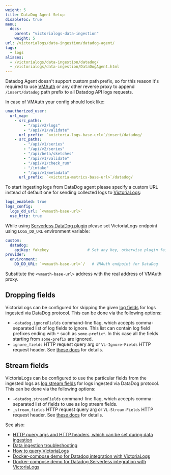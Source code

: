 ```yaml
---
weight: 5
title: DataDog Agent Setup
disableToc: true
menu:
  docs:
    parent: "victorialogs-data-ingestion"
    weight: 5
url: /victorialogs/data-ingestion/datadog-agent/
tags:
  - logs
aliases:
  - /victorialogs/data-ingestion/datadog/
  - /victorialogs/data-ingestion/DataDogAgent.html
---
```


Datadog Agent doesn't support custom path prefix, so for this reason it's required to use [VMAuth](https://docs.victoriametrics.com/victoriametrics/vmauth/) or any other
reverse proxy to append `/insert/datadog` path prefix to all Datadog API logs requests.

In case of [VMAuth](https://docs.victoriametrics.com/victoriametrics/vmauth/) your config should look like:

```yaml
unauthorized_user:
  url_map:
    - src_paths:
        - "/api/v2/logs"
        - "/api/v1/validate"
      url_prefix: `<victoria-logs-base-url>`/insert/datadog/
    - src_paths:
        - "/api/v1/series"
        - "/api/v2/series"
        - "/api/beta/sketches"
        - "/api/v1/validate"
        - "/api/v1/check_run"
        - "/intake"
        - "/api/v1/metadata"
      url_prefix: `<victoria-metrics-base-url>`/datadog/
```

To start ingesting logs from DataDog agent please specify a custom URL instead of default one for sending collected logs to [VictoriaLogs](https://docs.victoriametrics.com/victorialogs/):

```yaml
logs_enabled: true
logs_config:
  logs_dd_url: `<vmauth-base-url>`
  use_http: true
```

While using [Serverless DataDog plugin](https://github.com/DataDog/serverless-plugin-datadog) please set VictoriaLogs endpoint using `LOGS_DD_URL` environment variable:

```yaml
custom:
  datadog:
    apiKey: fakekey                 # Set any key, otherwise plugin fails
provider:
  environment:
    DD_DD_URL: `<vmauth-base-url>`/   # VMAuth endpoint for DataDog
```

Substitute the `<vmauth-base-url>` address with the real address of VMAuth proxy.

## Dropping fields

VictoriaLogs can be configured for skipping the given [log fields](https://docs.victoriametrics.com/victorialogs/keyconcepts/#data-model)
for logs ingested via DataDog protocol. This can be done via the following options:

- `-datadog.ignoreFields` command-line flag, which accepts comma-separated list of log fields to ignore.
  This list can contain log field prefixes ending with `*` such as `some-prefix*`. In this case all the fields starting from `some-prefix` are ignored.
- `ignore_fields` HTTP request query arg or `VL-Ignore-Fields` HTTP request header. See [these docs](https://docs.victoriametrics.com/victorialogs/data-ingestion/#http-parameters) for details.

## Stream fields

VictoriaLogs can be configured to use the particular fields from the ingested logs as [log stream fields](https://docs.victoriametrics.com/victorialogs/keyconcepts/#stream-fields)
for logs ingested via DataDog protocol. This can be done via the following options:

- `-datadog.streamFields` command-line flag, which accepts comma-separated list of fields to use as log stream fields.
- `_stream_fields` HTTP request query arg or `VL-Stream-Fields` HTTP request header. See [these docs](https://docs.victoriametrics.com/victorialogs/data-ingestion/#http-parameters) for details.

See also:

- [HTTP query args and HTTP headers, which can be set during data ingestion](https://docs.victoriametrics.com/victorialogs/data-ingestion/#http-parameters)
- [Data ingestion troubleshooting](https://docs.victoriametrics.com/victorialogs/data-ingestion/#troubleshooting)
- [How to query VictoriaLogs](https://docs.victoriametrics.com/victorialogs/querying/)
- [Docker-compose demo for Datadog integration with VictoriaLogs](https://github.com/VictoriaMetrics/VictoriaLogs/tree/master/deployment/docker/victorialogs/datadog-agent)
- [Docker-compose demo for Datadog Serverless integration with VictoriaLogs](https://github.com/VictoriaMetrics/VictoriaLogs/tree/master/deployment/docker/victorialogs/datadog-serverless)
